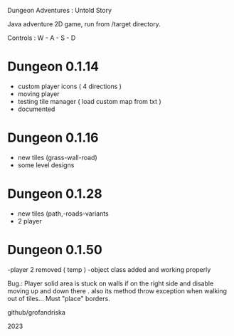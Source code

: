 Dungeon Adventures : Untold Story 

Java adventure 2D game, run from /target directory. 

Controls : W - A - S - D

# Dungeon 0.1.14
- custom player icons ( 4 directions )
- moving player
- testing tile manager ( load custom map from txt )
- documented

# Dungeon 0.1.16
- new tiles (grass-wall-road)
- some level designs

# Dungeon 0.1.28
- new tiles (path,-roads-variants
- 2 player

# Dungeon 0.1.50
-player 2 removed ( temp )
-object class added and working properly

Bug.:
Player solid area is stuck on walls if on the right side and disable moving up and down there .
also its method throw exception when walking out of tiles... Must "place" borders. 





github/grofandriska

2023
